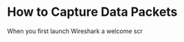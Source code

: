 # How to Capture Data Packets
When you first launch Wireshark a welcome scr
<!--stackedit_data:
eyJoaXN0b3J5IjpbMTI0MjY4MDgyMl19
-->
